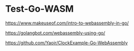 # Test-Go-WASM

https://www.makeuseof.com/intro-to-webassembly-in-go/

https://golangbot.com/webassembly-using-go/

https://github.com/Yaoir/ClockExample-Go-WebAssembly


